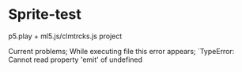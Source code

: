# Sprite-test
 p5.play + ml5.js/clmtrcks.js project

Current problems;
While executing file this error appears;
`TypeError: Cannot read property 'emit' of undefined
